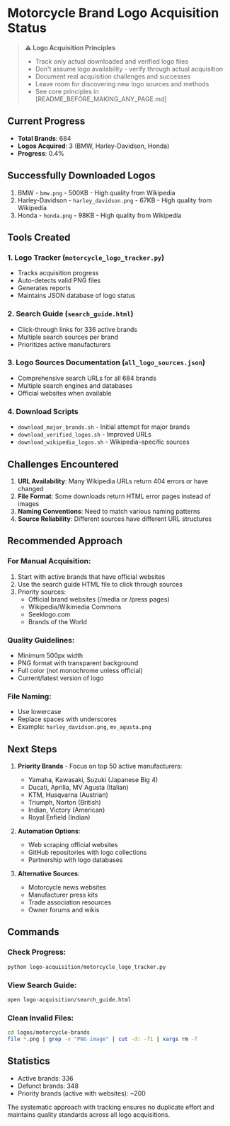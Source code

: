 # Motorcycle Brand Logo Acquisition Status

> **⚠️ Logo Acquisition Principles**
> - Track only actual downloaded and verified logo files
> - Don't assume logo availability - verify through actual acquisition
> - Document real acquisition challenges and successes
> - Leave room for discovering new logo sources and methods
> - See core principles in [README_BEFORE_MAKING_ANY_PAGE.md]

## Current Progress
- **Total Brands**: 684
- **Logos Acquired**: 3 (BMW, Harley-Davidson, Honda)
- **Progress**: 0.4%

## Successfully Downloaded Logos
1. BMW - `bmw.png` - 500KB - High quality from Wikipedia
2. Harley-Davidson - `harley_davidson.png` - 67KB - High quality from Wikipedia  
3. Honda - `honda.png` - 98KB - High quality from Wikipedia

## Tools Created

### 1. Logo Tracker (`motorcycle_logo_tracker.py`)
- Tracks acquisition progress
- Auto-detects valid PNG files
- Generates reports
- Maintains JSON database of logo status

### 2. Search Guide (`search_guide.html`)
- Click-through links for 336 active brands
- Multiple search sources per brand
- Prioritizes active manufacturers

### 3. Logo Sources Documentation (`all_logo_sources.json`)
- Comprehensive search URLs for all 684 brands
- Multiple search engines and databases
- Official websites when available

### 4. Download Scripts
- `download_major_brands.sh` - Initial attempt for major brands
- `download_verified_logos.sh` - Improved URLs
- `download_wikipedia_logos.sh` - Wikipedia-specific sources

## Challenges Encountered

1. **URL Availability**: Many Wikipedia URLs return 404 errors or have changed
2. **File Format**: Some downloads return HTML error pages instead of images
3. **Naming Conventions**: Need to match various naming patterns
4. **Source Reliability**: Different sources have different URL structures

## Recommended Approach

### For Manual Acquisition:
1. Start with active brands that have official websites
2. Use the search guide HTML file to click through sources
3. Priority sources:
   - Official brand websites (/media or /press pages)
   - Wikipedia/Wikimedia Commons
   - Seeklogo.com
   - Brands of the World

### Quality Guidelines:
- Minimum 500px width
- PNG format with transparent background
- Full color (not monochrome unless official)
- Current/latest version of logo

### File Naming:
- Use lowercase
- Replace spaces with underscores
- Example: `harley_davidson.png`, `mv_agusta.png`

## Next Steps

1. **Priority Brands** - Focus on top 50 active manufacturers:
   - Yamaha, Kawasaki, Suzuki (Japanese Big 4)
   - Ducati, Aprilia, MV Agusta (Italian)
   - KTM, Husqvarna (Austrian)
   - Triumph, Norton (British)
   - Indian, Victory (American)
   - Royal Enfield (Indian)

2. **Automation Options**:
   - Web scraping official websites
   - GitHub repositories with logo collections
   - Partnership with logo databases

3. **Alternative Sources**:
   - Motorcycle news websites
   - Manufacturer press kits
   - Trade association resources
   - Owner forums and wikis

## Commands

### Check Progress:
```bash
python logo-acquisition/motorcycle_logo_tracker.py
```

### View Search Guide:
```bash
open logo-acquisition/search_guide.html
```

### Clean Invalid Files:
```bash
cd logos/motorcycle-brands
file *.png | grep -v "PNG image" | cut -d: -f1 | xargs rm -f
```

## Statistics
- Active brands: 336
- Defunct brands: 348
- Priority brands (active with websites): ~200

The systematic approach with tracking ensures no duplicate effort and maintains quality standards across all logo acquisitions.